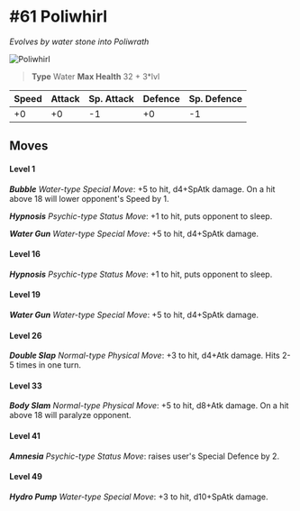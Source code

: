 # #61 Poliwhirl
*Evolves by water stone into Poliwrath*

![Poliwhirl](https://img.pokemondb.net/sprites/home/normal/1x/poliwhirl.png)

> **Type** Water
> **Max Health** 32 + 3\*lvl

| Speed | Attack | Sp. Attack | Defence | Sp. Defence |
| ----- | ------ | ---------- | ------- | ----------- |
| +0 | +0 | -1 | +0 | -1 |

## Moves
#### Level 1

***Bubble** Water-type Special Move*: +5 to hit, d4+SpAtk damage. On a hit above 18 will lower opponent's Speed by 1.

***Hypnosis** Psychic-type Status Move*: +1 to hit, puts opponent to sleep.

***Water Gun** Water-type Special Move*: +5 to hit, d4+SpAtk damage. 
#### Level 16

***Hypnosis** Psychic-type Status Move*: +1 to hit, puts opponent to sleep.
#### Level 19

***Water Gun** Water-type Special Move*: +5 to hit, d4+SpAtk damage. 
#### Level 26

***Double Slap** Normal-type Physical Move*: +3 to hit, d4+Atk damage. Hits 2-5 times in one turn.
#### Level 33

***Body Slam** Normal-type Physical Move*: +5 to hit, d8+Atk damage. On a hit above 18 will paralyze opponent.
#### Level 41

***Amnesia** Psychic-type Status Move*: raises user's Special Defence by 2.
#### Level 49

***Hydro Pump** Water-type Special Move*: +3 to hit, d10+SpAtk damage. 

